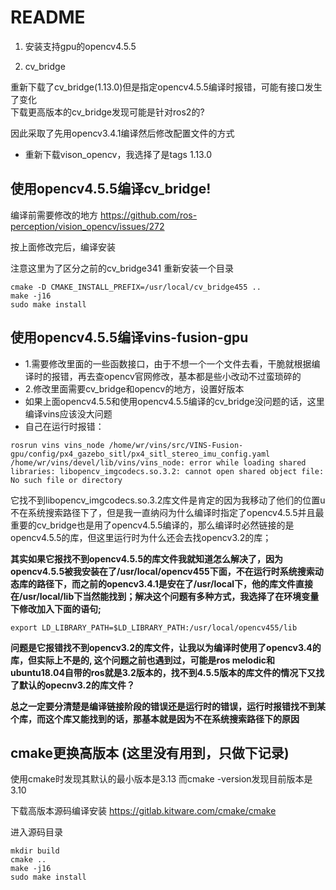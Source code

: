 # README 


1. 安装支持gpu的opencv4.5.5

2. cv_bridge  

重新下载了cv_bridge(1.13.0)但是指定opencv4.5.5编译时报错，可能有接口发生了变化  
下载更高版本的cv_bridge发现可能是针对ros2的?

因此采取了先用opencv3.4.1编译然后修改配置文件的方式  

* 重新下载vison_opencv，我选择了是tags 1.13.0  


## 使用opencv4.5.5编译cv_bridge!  

编译前需要修改的地方
https://github.com/ros-perception/vision_opencv/issues/272


按上面修改完后，编译安装
 
注意这里为了区分之前的cv_bridge341 重新安装一个目录
```shell
cmake -D CMAKE_INSTALL_PREFIX=/usr/local/cv_bridge455 ..
make -j16
sudo make install
```

## 使用opencv4.5.5编译vins-fusion-gpu 

* 1.需要修改里面的一些函数接口，由于不想一个一个文件去看，干脆就根据编译时的报错，再去查opencv官网修改，基本都是些小改动不过蛮琐碎的  
* 2.修改里面需要cv_bridge和opencv的地方，设置好版本  
* 如果上面opencv4.5.5和使用opencv4.5.5编译的cv_bridge没问题的话，这里编译vins应该没大问题
* 自己在运行时报错：
```shell
rosrun vins vins_node /home/wr/vins/src/VINS-Fusion-gpu/config/px4_gazebo_sitl/px4_sitl_stereo_imu_config.yaml
/home/wr/vins/devel/lib/vins/vins_node: error while loading shared libraries: libopencv_imgcodecs.so.3.2: cannot open shared object file: No such file or directory
```
它找不到libopencv_imgcodecs.so.3.2库文件是肯定的因为我移动了他们的位置u不在系统搜索路径下了，但是我一直纳闷为什么编译时指定了opencv4.5.5并且最重要的cv_bridge也是用了opencv4.5.5编译的，那么编译时必然链接的是opencv4.5.5的库，但这里运行时为什么还会去找opencv3.2的库；  

**其实如果它报找不到opencv4.5.5的库文件我就知道怎么解决了，因为opencv4.5.5被我安装在了/usr/local/opencv455下面，不在运行时系统搜索动态库的路径下，而之前的opencv3.4.1是安在了/usr/local下，他的库文件直接在/usr/local/lib下当然能找到；解决这个问题有多种方式，我选择了在环境变量下修改加入下面的语句;**

```shell
export LD_LIBRARY_PATH=$LD_LIBRARY_PATH:/usr/local/opencv455/lib
```
**问题是它报错找不到opencv3.2的库文件，让我以为编译时使用了opencv3.4的库，但实际上不是的, 这个问题之前也遇到过，可能是ros melodic和ubuntu18.04自带的ros就是3.2版本的，找不到4.5.5版本的库文件的情况下又找了默认的opecnv3.2的库文件？**  

**总之一定要分清楚是编译链接阶段的错误还是运行时的错误，运行时报错找不到某个库，而这个库又能找到的话，那基本就是因为不在系统搜索路径下的原因**  




 
## cmake更换高版本 (这里没有用到，只做下记录)

使用cmake时发现其默认的最小版本是3.13 而cmake -version发现目前版本是3.10  

下载高版本源码编译安装 
https://gitlab.kitware.com/cmake/cmake

进入源码目录  
```shell
mkdir build  
cmake ..
make -j16
sudo make install
```

